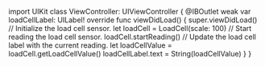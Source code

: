 import UIKit
class ViewController: UIViewController {
  @IBOutlet weak var loadCellLabel: UILabel!
  override func viewDidLoad() {
    super.viewDidLoad()
    // Initialize the load cell sensor.
    let loadCell = LoadCell(scale: 100)
    // Start reading the load cell sensor.
    loadCell.startReading()
    // Update the load cell label with the current reading.
    let loadCellValue = loadCell.getLoadCellValue()
    loadCellLabel.text = String(loadCellValue)
  }
}
